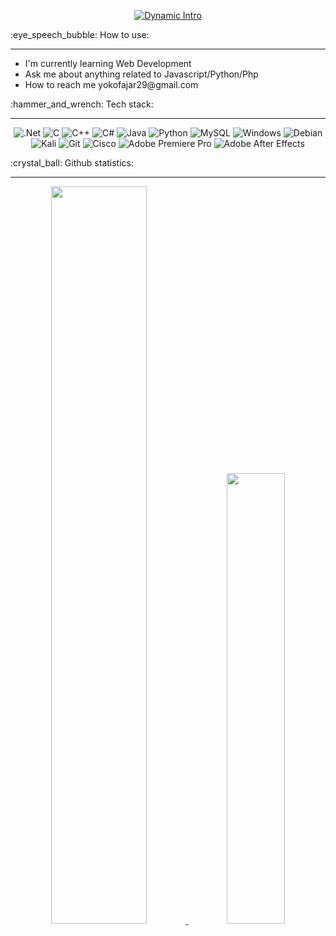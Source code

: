 <!-- Dynamic Intro -->
<p align="center">
  <a href="#" style="display: inline-block;">
    <img src="https://readme-typing-svg.herokuapp.com?font=Roboto&size=28&color=007BFF&center=true&vCenter=true&width=500&height=60&lines=Hi,+I'm+Yoko+Fajar+S;I'm+From+Banjarnegara,+Jawa+Tengah,+Indonesia;I'm+a+Web+Development" alt="Dynamic Intro">
  </a>
</p>

<!-- Usage Instructions -->
<p>:eye_speech_bubble: How to use:</p>
<hr>
<ul>
  <li>I'm currently learning Web Development</li>
  <li>Ask me about anything related to Javascript/Python/Php</li>
  <li>How to reach me yokofajar29@gmail.com</li>
</ul>

<!-- Tech Stack -->
<p>:hammer_and_wrench: Tech stack:</p>
<hr>
<p align="center">
  <img src="https://img.shields.io/badge/.NET-5C2D91?style=for-the-badge&logo=.net&logoColor=white" alt=".Net">
  <img src="https://img.shields.io/badge/c-%2300599C.svg?style=for-the-badge&logo=c&logoColor=white" alt="C">
  <img src="https://img.shields.io/badge/c++-%2300599C.svg?style=for-the-badge&logo=c%2B%2B&logoColor=white" alt="C++">
  <img src="https://img.shields.io/badge/c%23-%23239120.svg?style=for-the-badge&logo=c-sharp&logoColor=white" alt="C#">
  <img src="https://img.shields.io/badge/java-%23ED8B00.svg?style=for-the-badge&logo=java&logoColor=white" alt="Java">
  <img src="https://img.shields.io/badge/python-3670A0?style=for-the-badge&logo=python&logoColor=ffdd54" alt="Python">
  <img src="https://img.shields.io/badge/mysql-%2300f.svg?style=for-the-badge&logo=mysql&logoColor=white" alt="MySQL">
  <img src="https://img.shields.io/badge/Windows-0078D6?style=for-the-badge&logo=windows&logoColor=white" alt="Windows">
  <img src="https://img.shields.io/badge/Debian-D70A53?style=for-the-badge&logo=debian&logoColor=white" alt="Debian">
  <img src="https://img.shields.io/badge/Kali-268BEE?style=for-the-badge&logo=kalilinux&logoColor=white" alt="Kali">
  <img src="https://img.shields.io/badge/git-%23F05033.svg?style=for-the-badge&logo=git&logoColor=white" alt="Git">
  <img src="https://img.shields.io/badge/cisco-%23049fd9.svg?style=for-the-badge&logo=cisco&logoColor=black" alt="Cisco">
  <img src="https://img.shields.io/badge/Adobe%20Premiere%20Pro-9999FF.svg?style=for-the-badge&logo=Adobe%20Premiere%20Pro&logoColor=white" alt="Adobe Premiere Pro">
  <img src="https://img.shields.io/badge/Adobe%20After%20Effects-9999FF.svg?style=for-the-badge&logo=Adobe%20After%20Effects&logoColor=white" alt="Adobe After Effects">
</p>

<!-- GitHub Statistics -->
<p>:crystal_ball: Github statistics:</p>
<hr>
<div align="center">
  <a href="https://github.com/yokofajarsantosa/github-readme-activity-graph#gh-dark-mode-only">
    <img alt="" width=55% src="https://github-readme-stats-eight-theta.vercel.app/api?username=yokofajarsantosa&show_icons=true&hide_border=true&line_height=28&include_all_commits=true&count_private=true&theme=dark&bg_color=000000"/>
    <img alt="" width=43% src="https://github-readme-stats-git-masterrstaa-rickstaa.vercel.app/api/top-langs/?username=yokofajarsantosa&layout=compact&line_height=28&langs_count=6&hide_border=true&include_orgs=true&theme=dark&bg_color=000000#gh-dark-mode-only"/>
  </a>
</div>

